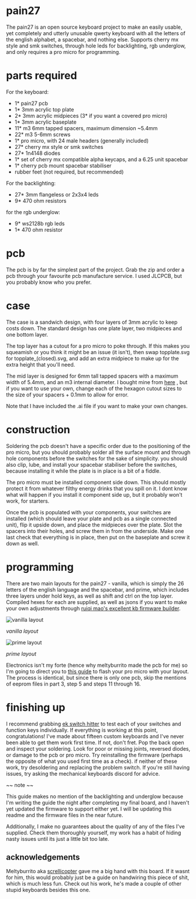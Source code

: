 # pain27
The pain27 is an open source keyboard project to make an easily usable, yet completely and utterly unusable qwerty keyboard with all the letters of the english alphabet, a spacebar, and nothing else. Supports cherry mx style and smk switches, through hole leds for backlighting, rgb underglow, and only requires a pro micro for programming.

# parts required

For the keyboard:

- 1* pain27 pcb
- 1* 3mm acrylic top plate
- 2* 3mm acrylic midpieces (3* if you want a covered pro micro)
- 1* 3mm acrylic baseplate
- 11* m3 6mm tapped spacers, maximum dimension ~5.4mm
- 22* m3 5-6mm screws
- 1* pro micro, with 24 male headers (generally included)
- 27* cherry mx style or smk switches
- 27* 1n4148 diodes
- 1* set of cherry mx compatible alpha keycaps, and a 6.25 unit spacebar
- 1* cherry pcb mount spacebar stabiliser
- rubber feet (not required, but recommended)

For the backlighting:

- 27* 3mm flangeless or 2x3x4 leds
- 9* 470 ohm resistors

for the rgb underglow:

- 9* ws2128b rgb leds
- 1* 470 ohm resistor

# pcb
The pcb is by far the simplest part of the project. Grab the zip and order a pcb through your favourite pcb manufacture service. I used JLCPCB, but you probably know who you prefer. 

# case
The case is a sandwich design, with four layers of 3mm acrylic to keep costs down. The standard design has one plate layer, two midpieces and one bottom layer. 

The top layer has a cutout for a pro micro to poke through. If this makes you squeamish or you think it might be an issue (it isn't), then swap topplate.svg for topplate_(closed).svg, and add an extra midpiece to make up for the extra height that you'll need.

The mid layer is designed for 6mm tall tapped spacers with a maximum width of 5.4mm, and an m3 internal diameter. I bought mine from [here](https://www.aliexpress.com/item/M3-15-Brass-Standoff-Spacer-Brass-Threaded-Spacer-hex-spacer-Brass-Standoff-Spacer-M3-L-Female/1860432002.html) , but if you want to use your own, change each of the hexagon cutout sizes to the size of your spacers + 0.1mm to allow for error.

Note that I have included the .ai file if you want to make your own changes. 

# construction
Soldering the pcb doesn't have a specific order due to the positioning of the pro micro, but you should probably solder all the surface mount and through hole components before the switches for the sake of simplicity. you should also clip, lube, and install your spacebar stabiliser before the switches, because installing it while the plate is in place is a bit of a fiddle.

The pro micro must be installed component side down. This should mostly protect it from whatever filthy energy drinks that you spill on it. I dont know what will happen if you install it component side up, but it probably won't work, for starters.

Once the pcb is populated with your components, your switches are installed (which should leave your plate and pcb as a single connected unit), flip it upside down, and place the midpieces over the plate. Slot the spacers into their holes, and screw them in from the underside. Make one last check that everything is in place, then put on the baseplate and screw it down as well.

# programming
There are two main layouts for the pain27 - vanilla, which is simply the 26 letters of the english language and the spacebar, and prime, which includes three layers under hold keys, as well as shift and ctrl on the top layer. Compiled hexes for each are supplied, as well as jsons if you want to make your own adjustments through [ruiqi mao's excellent kb firmware builder](https://kbfirmware.com).

![vanilla layout](https://github.com/uuupah/pain27/blob/master/vanillalayout.png?raw=true)

*vanilla layout*

![prime layout](https://github.com/uuupah/pain27/blob/master/primelayout.png?raw=true)

*prime layout*

Electronics isn't my forte (hence why meltyburrito made the pcb for me) so I'm going to direct you to [this guide](https://github.com/CampAsAChamp/LetsSplitWindowsGuide/blob/master/Flashing%20Firmware.md) to flash your pro micro with your layout. The process is identical, but since there is only one pcb, skip the mentions of eeprom files in part 3, step 5 and steps 11 through 16.

# finishing up

I recommend grabbing [ek switch hitter](https://elitekeyboards.com/switchhitter.php) to test each of your switches and function keys individually. If everything is working at this point, congratulations! I've made about fifteen custom keyboards and I've never been able to get them work first time. If not, don't fret. Pop the back open and inspect your soldering. Look for poor or missing joints, reversed diodes, or damage to the pcb or pro micro. Try reinstalling the firmware (perhaps the opposite of what you used first time as a check). if neither of these work, try desoldering and replacing the problem switch. If you're still having issues, try asking the mechanical keyboards discord for advice.

~~ note ~~

This guide makes no mention of the backlighting and underglow because I'm writing the guide the night after completing my final board, and I haven't yet updated the firmware to support either yet. I will be updating this readme and the firmware files in the near future.

Additionally, I make no guarantees about the quality of any of the files I've supplied. Check them thoroughly yourself, my work has a habit of hiding nasty issues until its just a little bit too late.

## acknowledgements
Meltyburrito aka [screllicopter](https://github.com/ScrelliCopter) gave me a big hand with this board. If it wasnt for him, this would probably just be a guide on handwiring this piece of shit, which is much less fun. Check out his work, he's made a couple of other stupid keyboards besides this one.
